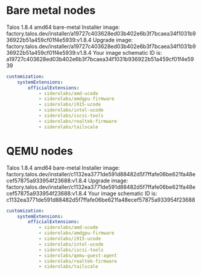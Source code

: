 # Bare metal nodes

Talos 1.8.4
amd64
bare-metal
Installer image: factory.talos.dev/installer/a19727c403628ed03b402e6b3f7bcaea34f1031b936922b51a459cf01f4e5939:v1.8.4
Upgrade image:  factory.talos.dev/installer/a19727c403628ed03b402e6b3f7bcaea34f1031b936922b51a459cf01f4e5939:v1.8.4
Your image schematic ID is: a19727c403628ed03b402e6b3f7bcaea34f1031b936922b51a459cf01f4e5939


```yaml
customization:
    systemExtensions:
        officialExtensions:
            - siderolabs/amd-ucode
            - siderolabs/amdgpu-firmware
            - siderolabs/i915-ucode
            - siderolabs/intel-ucode
            - siderolabs/iscsi-tools
            - siderolabs/realtek-firmware
            - siderolabs/tailscale
```
# QEMU nodes

Talos 1.8.4
amd64
bare-metal
Installer image: factory.talos.dev/installer/c1132ea3771de591d88482d5f7ffafe06be621fa48ecef57875a933954f23688:v1.8.4
Upgrade image:  factory.talos.dev/installer/c1132ea3771de591d88482d5f7ffafe06be621fa48ecef57875a933954f23688:v1.8.4
Your image schematic ID is: c1132ea3771de591d88482d5f7ffafe06be621fa48ecef57875a933954f23688

```yaml
customization:
    systemExtensions:
        officialExtensions:
            - siderolabs/amd-ucode
            - siderolabs/amdgpu-firmware
            - siderolabs/i915-ucode
            - siderolabs/intel-ucode
            - siderolabs/iscsi-tools
            - siderolabs/qemu-guest-agent
            - siderolabs/realtek-firmware
            - siderolabs/tailscale
```
